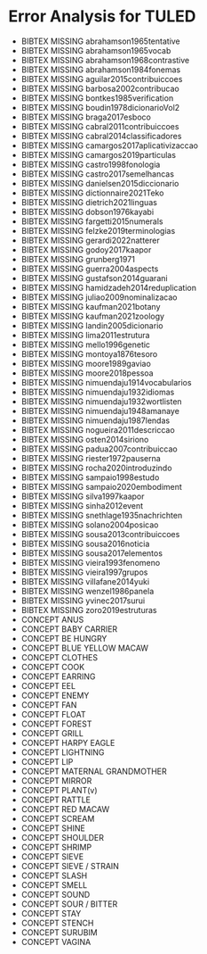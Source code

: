 # Error Analysis for TULED
* BIBTEX MISSING abrahamson1965tentative
* BIBTEX MISSING abrahamson1965vocab
* BIBTEX MISSING abrahamson1968contrastive
* BIBTEX MISSING abrahamson1984fonemas
* BIBTEX MISSING aguilar2015contribuiccoes
* BIBTEX MISSING barbosa2002contribucao
* BIBTEX MISSING bontkes1985verification
* BIBTEX MISSING boudin1978dicionarioVol2
* BIBTEX MISSING braga2017esboco
* BIBTEX MISSING cabral2011contribuiccoes
* BIBTEX MISSING cabral2014classificadores
* BIBTEX MISSING camargos2017aplicativizaccao
* BIBTEX MISSING camargos2019particulas
* BIBTEX MISSING castro1998fonologia
* BIBTEX MISSING castro2017semelhancas
* BIBTEX MISSING danielsen2015diccionario
* BIBTEX MISSING dictionnaire2021Teko
* BIBTEX MISSING dietrich2021linguas
* BIBTEX MISSING dobson1976kayabi
* BIBTEX MISSING fargetti2015numerals
* BIBTEX MISSING felzke2019terminologias
* BIBTEX MISSING gerardi2022natterer
* BIBTEX MISSING godoy2017kaapor
* BIBTEX MISSING grunberg1971
* BIBTEX MISSING guerra2004aspects
* BIBTEX MISSING gustafson2014guarani
* BIBTEX MISSING hamidzadeh2014reduplication
* BIBTEX MISSING juliao2009nominalizacao
* BIBTEX MISSING kaufman2021botany
* BIBTEX MISSING kaufman2021zoology
* BIBTEX MISSING landin2005dicionario
* BIBTEX MISSING lima2011estrutura
* BIBTEX MISSING mello1996genetic
* BIBTEX MISSING montoya1876tesoro
* BIBTEX MISSING moore1989gaviao
* BIBTEX MISSING moore2018pessoa
* BIBTEX MISSING nimuendaju1914vocabularios
* BIBTEX MISSING nimuendaju1932idiomas
* BIBTEX MISSING nimuendaju1932wortlisten
* BIBTEX MISSING nimuendaju1948amanaye
* BIBTEX MISSING nimuendaju1987lendas
* BIBTEX MISSING nogueira2011descriccao
* BIBTEX MISSING osten2014siriono
* BIBTEX MISSING padua2007contribuiccao
* BIBTEX MISSING riester1972pauserna
* BIBTEX MISSING rocha2020introduzindo
* BIBTEX MISSING sampaio1998estudo
* BIBTEX MISSING sampaio2020embodiment
* BIBTEX MISSING silva1997kaapor
* BIBTEX MISSING sinha2012event
* BIBTEX MISSING snethlage1935nachrichten
* BIBTEX MISSING solano2004posicao
* BIBTEX MISSING sousa2013contribuiccoes
* BIBTEX MISSING sousa2016noticia
* BIBTEX MISSING sousa2017elementos
* BIBTEX MISSING vieira1993fenomeno
* BIBTEX MISSING vieira1997grupos
* BIBTEX MISSING villafane2014yuki
* BIBTEX MISSING wenzel1986panela
* BIBTEX MISSING yvinec2017surui
* BIBTEX MISSING zoro2019estruturas
* CONCEPT ANUS
* CONCEPT BABY CARRIER
* CONCEPT BE HUNGRY
* CONCEPT BLUE YELLOW MACAW
* CONCEPT CLOTHES
* CONCEPT COOK
* CONCEPT EARRING
* CONCEPT EEL
* CONCEPT ENEMY
* CONCEPT FAN
* CONCEPT FLOAT
* CONCEPT FOREST
* CONCEPT GRILL
* CONCEPT HARPY EAGLE
* CONCEPT LIGHTNING
* CONCEPT LIP
* CONCEPT MATERNAL GRANDMOTHER
* CONCEPT MIRROR
* CONCEPT PLANT(v)
* CONCEPT RATTLE
* CONCEPT RED MACAW
* CONCEPT SCREAM
* CONCEPT SHINE
* CONCEPT SHOULDER
* CONCEPT SHRIMP
* CONCEPT SIEVE
* CONCEPT SIEVE / STRAIN
* CONCEPT SLASH
* CONCEPT SMELL
* CONCEPT SOUND
* CONCEPT SOUR / BITTER
* CONCEPT STAY
* CONCEPT STENCH
* CONCEPT SURUBIM
* CONCEPT VAGINA
